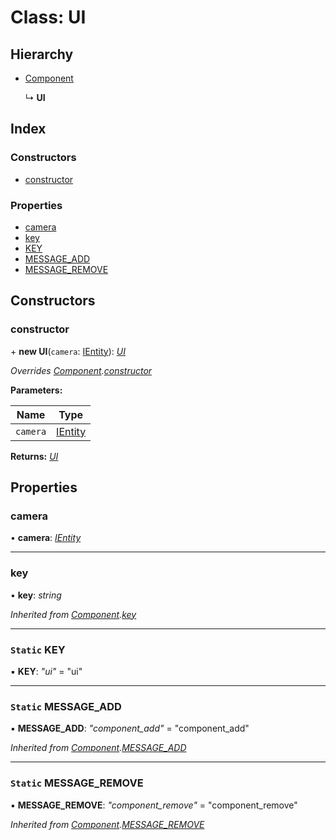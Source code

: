 
# Class: UI

## Hierarchy

* [Component](component.md)

  ↳ **UI**

## Index

### Constructors

* [constructor](ui.md#constructor)

### Properties

* [camera](ui.md#camera)
* [key](ui.md#key)
* [KEY](ui.md#static-key)
* [MESSAGE_ADD](ui.md#static-message_add)
* [MESSAGE_REMOVE](ui.md#static-message_remove)

## Constructors

###  constructor

\+ **new UI**(`camera`: [IEntity](../interfaces/ientity.md)): *[UI](ui.md)*

*Overrides [Component](component.md).[constructor](component.md#constructor)*

**Parameters:**

Name | Type |
------ | ------ |
`camera` | [IEntity](../interfaces/ientity.md) |

**Returns:** *[UI](ui.md)*

## Properties

###  camera

• **camera**: *[IEntity](../interfaces/ientity.md)*

___

###  key

• **key**: *string*

*Inherited from [Component](component.md).[key](component.md#key)*

___

### `Static` KEY

▪ **KEY**: *"ui"* = "ui"

___

### `Static` MESSAGE_ADD

▪ **MESSAGE_ADD**: *"component_add"* = "component_add"

*Inherited from [Component](component.md).[MESSAGE_ADD](component.md#static-message_add)*

___

### `Static` MESSAGE_REMOVE

▪ **MESSAGE_REMOVE**: *"component_remove"* = "component_remove"

*Inherited from [Component](component.md).[MESSAGE_REMOVE](component.md#static-message_remove)*
